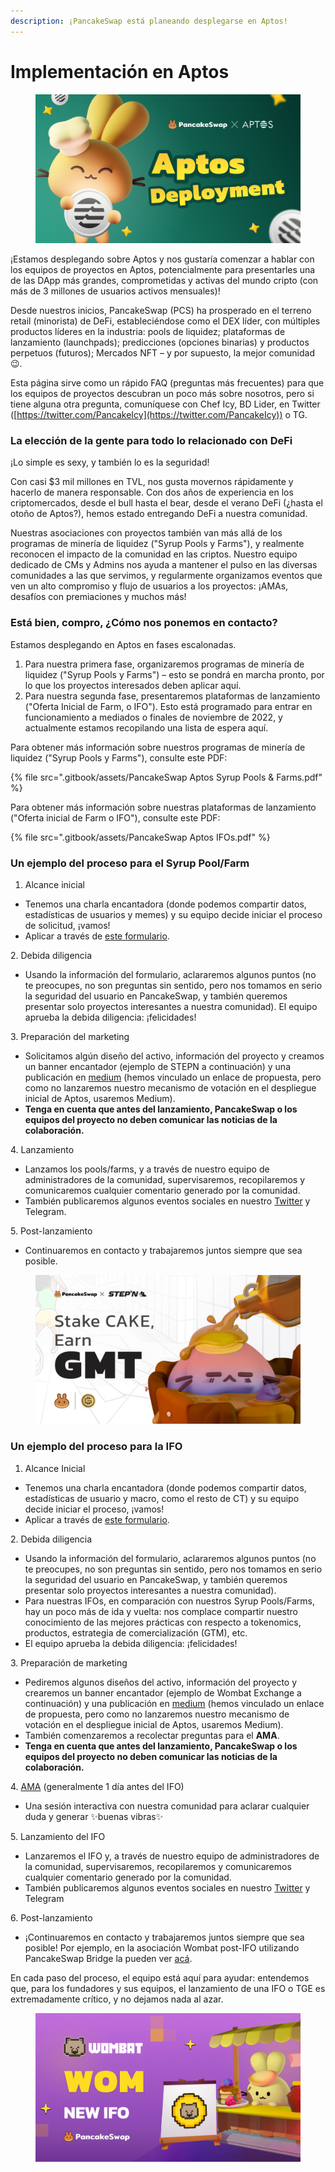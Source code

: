 ```yaml
---
description: ¡PancakeSwap está planeando desplegarse en Aptos!
---
```


# Implementación en Aptos

<figure><img src=".gitbook/assets/image (11) (4).png" alt=""><figcaption></figcaption></figure>

¡Estamos desplegando sobre Aptos y nos gustaría comenzar a hablar con los equipos de proyectos en Aptos, potencialmente para presentarles una de las DApp más grandes, comprometidas y activas del mundo cripto (con más de 3 millones de usuarios activos mensuales)!&#x20;

Desde nuestros inicios, PancakeSwap (PCS) ha prosperado en el terreno retail (minorista) de DeFi, estableciéndose como el DEX líder, con múltiples productos líderes en la industria: pools de liquidez; plataformas de lanzamiento (launchpads); predicciones (opciones binarias) y productos perpetuos (futuros); Mercados NFT – y por supuesto, la mejor comunidad 😉.&#x20;

Esta página sirve como un rápido FAQ (preguntas más frecuentes) para que los equipos de proyectos descubran un poco más sobre nosotros, pero si tiene alguna otra pregunta, comuníquese con Chef Icy, BD Lider, en Twitter ([https://twitter.com/PancakeIcy](https://twitter.com/PancakeIcy)) o TG.&#x20;

### La elección de la gente para todo lo relacionado con DeFi&#x20;

¡Lo simple es sexy, y también lo es la seguridad!&#x20;

Con casi $3 mil millones en TVL, nos gusta movernos rápidamente y hacerlo de manera responsable. Con dos años de experiencia en los criptomercados, desde el bull hasta el bear, desde el verano DeFi (¿hasta el otoño de Aptos?), hemos estado entregando DeFi a nuestra comunidad.&#x20;

Nuestras asociaciones con proyectos también van más allá de los programas de minería de liquidez ("Syrup Pools y Farms"), y realmente reconocen el impacto de la comunidad en las criptos. Nuestro equipo dedicado de CMs y Admins nos ayuda a mantener el pulso en las diversas comunidades a las que servimos, y regularmente organizamos eventos que ven un alto compromiso y flujo de usuarios a los proyectos: ¡AMAs, desafíos con premiaciones y muchos más!&#x20;

### Está bien, compro, ¿Cómo nos ponemos en contacto?&#x20;

Estamos desplegando en Aptos en fases escalonadas.&#x20;

1. Para nuestra primera fase, organizaremos programas de minería de liquidez ("Syrup Pools y Farms") – esto se pondrá en marcha pronto, por lo que los proyectos interesados deben aplicar aquí.&#x20;
2. Para nuestra segunda fase, presentaremos plataformas de lanzamiento ("Oferta Inicial de Farm, o IFO"). Esto está programado para entrar en funcionamiento a mediados o finales de noviembre de 2022, y actualmente estamos recopilando una lista de espera aquí.&#x20;

Para obtener más información sobre nuestros programas de minería de liquidez ("Syrup Pools y Farms"), consulte este PDF:

{% file src=".gitbook/assets/PancakeSwap Aptos Syrup Pools & Farms.pdf" %}

Para obtener más información sobre nuestras plataformas de lanzamiento ("Oferta inicial de Farm o IFO"), consulte este PDF:

{% file src=".gitbook/assets/PancakeSwap Aptos IFOs.pdf" %}

### Un ejemplo del proceso para el Syrup Pool/Farm&#x20;

1. Alcance inicial&#x20;

* Tenemos una charla encantadora (donde podemos compartir datos, estadísticas de usuarios y memes) y su equipo decide iniciar el proceso de solicitud, ¡vamos!&#x20;
* Aplicar a través de [este formulario](https://docs.google.com/forms/d/e/1FAIpQLSceljMty-AKliByIMX6d1Kqtn88hMnzXnp\_DRBEQ7XptwiOGw/viewform).&#x20;

2\. Debida diligencia&#x20;

* Usando la información del formulario, aclararemos algunos puntos (no te preocupes, no son preguntas sin sentido, pero nos tomamos en serio la seguridad del usuario en PancakeSwap, y también queremos presentar solo proyectos interesantes a nuestra comunidad). El equipo aprueba la debida diligencia: ¡felicidades!&#x20;

3\. Preparación del marketing&#x20;

* Solicitamos algún diseño del activo, información del proyecto y creamos un banner encantador (ejemplo de STEPN a continuación) y una publicación en [medium](https://pancakeswap.finance/voting/proposal/QmTPyGYpg7Y4dEc9jLB9kwBrLe5kmnDSLfmk3GcFqPpdqs) (hemos vinculado un enlace de propuesta, pero como no lanzaremos nuestro mecanismo de votación en el despliegue inicial de Aptos, usaremos Medium).&#x20;
* **Tenga en cuenta que antes del lanzamiento, PancakeSwap o los equipos del proyecto no deben comunicar las noticias de la colaboración.**&#x20;

4\. Lanzamiento&#x20;

* Lanzamos los pools/farms, y a través de nuestro equipo de administradores de la comunidad, supervisaremos, recopilaremos y comunicaremos cualquier comentario generado por la comunidad.&#x20;
* También publicaremos algunos eventos sociales en nuestro [Twitter](https://twitter.com/pancakeswap/status/1501537445401481217) y Telegram.&#x20;

5\. Post-lanzamiento&#x20;

* Continuaremos en contacto y trabajaremos juntos siempre que sea posible.

<figure><img src=".gitbook/assets/image (3) (1) (1).png" alt=""><figcaption></figcaption></figure>

### Un ejemplo del proceso para la IFO&#x20;

1. Alcance Inicial&#x20;

* Tenemos una charla encantadora (donde podemos compartir datos, estadísticas de usuario y macro, como el resto de CT) y su equipo decide iniciar el proceso, ¡vamos!&#x20;
* Aplicar a través de [este formulario](https://docs.google.com/forms/d/e/1FAIpQLSf9gWv9L8U0PGYgl-ymeX1qgXncBSlJ1HV5gB6ZeW7e4ekV\_w/viewform).&#x20;

2\. Debida diligencia&#x20;

* Usando la información del formulario, aclararemos algunos puntos (no te preocupes, no son preguntas sin sentido, pero nos tomamos en serio la seguridad del usuario en PancakeSwap, y también queremos presentar solo proyectos interesantes a nuestra comunidad).&#x20;
* Para nuestras IFOs, en comparación con nuestros Syrup Pools/Farms, hay un poco más de ida y vuelta: nos complace compartir nuestro conocimiento de las mejores prácticas con respecto a tokenomics, productos, estrategia de comercialización (GTM), etc.&#x20;
* El equipo aprueba la debida diligencia: ¡felicidades!&#x20;

3\. Preparación de marketing&#x20;

* Pediremos algunos diseños del activo, información del proyecto y crearemos un banner encantador (ejemplo de Wombat Exchange a continuación) y una publicación en [medium](https://pancakeswap.finance/voting/proposal/bafkreieqv7mbzmumyftstt6l32x6okfzq4syrea7k5zbqgohhcekcvbduu?chainId=56) (hemos vinculado un enlace de propuesta, pero como no lanzaremos nuestro mecanismo de votación en el despliegue inicial de Aptos, usaremos Medium).&#x20;
* También comenzaremos a recolectar preguntas para el **AMA**.&#x20;
* **Tenga en cuenta que antes del lanzamiento, PancakeSwap o los equipos del proyecto no deben comunicar las noticias de la colaboración.**&#x20;

4\. [AMA](https://twitter.com/PancakeSwap/status/1562648945721212929) (generalmente 1 día antes del IFO)&#x20;

* Una sesión interactiva con nuestra comunidad para aclarar cualquier duda y generar ✨buenas vibras✨&#x20;

5\. Lanzamiento del IFO&#x20;

* Lanzaremos el IFO y, a través de nuestro equipo de administradores de la comunidad, supervisaremos, recopilaremos y comunicaremos cualquier comentario generado por la comunidad.&#x20;
* También publicaremos algunos eventos sociales en nuestro [Twitter](https://twitter.com/pancakeswap/status/1564616363871678484) y Telegram&#x20;

6\. Post-lanzamiento&#x20;

* ¡Continuaremos en contacto y trabajaremos juntos siempre que sea posible! Por ejemplo, en la asociación Wombat post-IFO utilizando PancakeSwap Bridge la pueden ver [acá](https://twitter.com/PancakeSwap/status/1566694245213556737).&#x20;

En cada paso del proceso, el equipo está aquí para ayudar: entendemos que, para los fundadores y sus equipos, el lanzamiento de una IFO o TGE es extremadamente crítico, y no dejamos nada al azar.

<figure><img src=".gitbook/assets/image (1) (1) (3).png" alt=""><figcaption></figcaption></figure>

